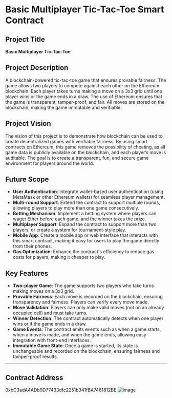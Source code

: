 # Basic Multiplayer Tic-Tac-Toe Smart Contract



## Project Title
**Basic Multiplayer Tic-Tac-Toe**

## Project Description
A blockchain-powered tic-tac-toe game that ensures provable fairness. The game allows two players to compete against each other on the Ethereum blockchain. Each player takes turns making a move on a 3x3 grid until one player wins or the game ends in a draw. The use of Ethereum ensures that the game is transparent, tamper-proof, and fair. All moves are stored on the blockchain, making the game immutable and verifiable.

## Project Vision
The vision of this project is to demonstrate how blockchain can be used to create decentralized games with verifiable fairness. By using smart contracts on Ethereum, this game removes the possibility of cheating, as all game data is publicly available on the blockchain, and each player’s move is auditable. The goal is to create a transparent, fun, and secure game environment for players around the world.

## Future Scope
- **User Authentication**: Integrate wallet-based user authentication (using MetaMask or other Ethereum wallets) for seamless player management.
- **Multi-round Support**: Extend the contract to support multiple rounds, allowing players to play more than one game consecutively.
- **Betting Mechanism**: Implement a betting system where players can wager Ether before each game, and the winner takes the prize.
- **Multiplayer Support**: Expand the contract to support more than two players, or create a system for tournament-style play.
- **Mobile App**: Create a mobile app or web interface that interacts with this smart contract, making it easy for users to play the game directly from their phones.
- **Gas Optimization**: Enhance the contract's efficiency to reduce gas costs for players, making it cheaper to play.

## Key Features
- **Two-player Game**: The game supports two players who take turns making moves on a 3x3 grid.
- **Provable Fairness**: Each move is recorded on the blockchain, ensuring transparency and fairness. Players can verify every move made.
- **Move Validation**: Players can only make valid moves (not on an already occupied cell) and must take turns.
- **Winner Detection**: The contract automatically detects when one player wins or if the game ends in a draw.
- **Game Events**: The contract emits events such as when a game starts, when a move is made, and when the game ends, allowing easy integration with front-end interfaces.
- **Immutable Game State**: Once a game is started, its state is unchangeable and recorded on the blockchain, ensuring fairness and tamper-proof results.

---
## Contract Address
0xbC3adA4ADb9D77433dfc2251b341fBA7461812BE
![image](https://github.com/user-attachments/assets/a8f02537-f643-4b8d-932b-c678faa00e63)


